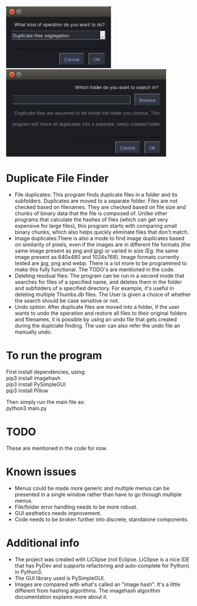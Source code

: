 ![Alt text](images/initialScreen.png?raw=true "Main menu")  
![Alt text](images/folderChoice.png?raw=true "Choosing the folder")  
  
# Duplicate File Finder  
* File duplicates: This program finds duplicate files in a folder and its subfolders. Duplicates are moved to a separate folder. Files are not checked based on filenames. They are checked based on file size and chunks of binary data that the file is composed of. Unlike other programs that calculate the hashes of files (which can get very expensive for large files), this program starts with comparing small binary chunks, which also helps quickly eliminate files that don't match.
* Image duplicates:There is also a mode to find image duplicates based on similarity of pixels, even if the images are in different file formats (the same image present as png and jpg) or varied in size (Eg: the same image present as 640x480 and 1024x768). Image formats currently tested are jpg, png and webp. There is a lot more to be programmed to make this fully functional. The TODO's are mentioned in the code.
* Deleting residual files: The program can be run in a second mode that searches for files of a specified name, and deletes them in the folder and subfolders of a specified directory. For example, it's useful in deleting multiple Thumbs.db files. The User is given a choice of whether the search should be case sensitive or not.
* Undo option: After duplicate files are moved into a folder, if the user wants to undo the operation and restore all files to their original folders and filenames, it is possible by using an undo file that gets created during the duplciate finding. The user can also refer the undo file an manually undo.

  
# To run the program  
First install dependencies, using:  
pip3 install imagehash  
pip3 install PySimpleGUI  
pip3 install Pillow  
  
Then simply run the main file as:  
python3 main.py  
  
# TODO
These are mentioned in the code for now.

# Known issues
* Menus could be made more generic and multiple menus can be presented in a single window rather than have to go through multiple menus.
* File/folder error handling needs to be more robust.
* GUI aesthetics needs improvement.
* Code needs to be broken further into discrete, standalone components.

# Additional info
* The project was created with LiClipse (not Eclipse. LiClipse is a nice IDE that has PyDev and supports refactoring and auto-complete for Python) in Python3.
* The GUI library used is PySimpleGUI.
* Images are compared with what's called an "image hash". It's a little different from hashing algorithms. The imagehash algorithm documentation explains more about it.
  
  
